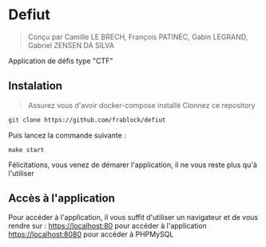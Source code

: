 # Defiut
> Conçu par Camille LE BRECH, François PATINEC, Gabin LEGRAND, Gabriel ZENSEN DA SILVA

Application de défis type "CTF"

## Instalation
> Assurez vous d'avoir docker-compose installé
Clonnez ce repository
```sh
git clone https://github.com/frablock/defiut
```

Puis lancez la commande suivante : 
```
make start
```

Félicitations, vous venez de démarer l'application, il ne vous reste plus qu'à l'utiliser

## Accès à l'application
Pour accéder à l'application, il vous suffit d'utiliser un navigateur et de vous rendre sur :
[https://localhost:80](https://localhost:80) pour accéder à l'application
[https://localhost:8080](https://localhost:8080) pour accéder à PHPMySQL
